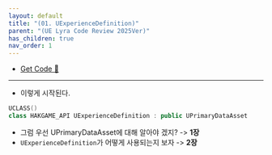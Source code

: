 ```yaml
---
layout: default
title: "(01. UExperienceDefinition)"
parent: "(UE Lyra Code Review 2025Ver)"
has_children: true
nav_order: 1
---
```


* [Get Code 🌟](https://github.com/Arthur880708/LyraCloneSample)

---

* 이렇게 시작된다.

```cpp
UCLASS()
class HAKGAME_API UExperienceDefinition : public UPrimaryDataAsset
```

* 그럼 우선 UPrimaryDataAsset에 대해 알아야 겠지? -> **1장**
* `UExperienceDefinition`가 어떻게 사용되는지 보자 -> **2장**
